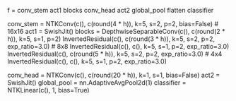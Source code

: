 f =
    conv_stem
    act1
    blocks
    conv_head
    act2
    global_pool
    flatten
    classifier

conv_stem = NTKConv(c(), c(round(4 * h)), k=5, s=2, p=2, bias=False)  # 16x16
act1 = SwishJit()
blocks =
    DepthwiseSeparableConv(c(), c(round(2 * h)), k=5, s=1, p=2)
    InvertedResidual(c(), c(round(3 * h)), k=5, s=2, p=2, exp_ratio=3.0)  # 8x8
    InvertedResidual(c(), c(), k=5, s=1, p=2, exp_ratio=3.0)
    InvertedResidual(c(), c(round(5 * h)), k=5, s=2, p=2, exp_ratio=3.0)  # 4x4
    InvertedResidual(c(), c(), k=5, s=1, p=2, exp_ratio=3.0)

conv_head = NTKConv(c(), c(round(20 * h)), k=1, s=1, bias=False)
act2 = SwishJit()
global_pool = nn.AdaptiveAvgPool2d(1)
classifier = NTKLinear(c(), 1, bias=True)
